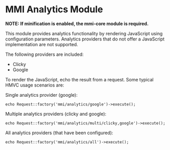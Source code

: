 # MMI Analytics Module

**NOTE:  If minification is enabled, the mmi-core module is required.**

This module provides analytics functionality by rendering JavaScript using
configuration parameters.  Analytics providers that do not offer a JavaScript
implementation are not supported.

The following providers are included:

* Clicky
* Google

To render the JavaScript, echo the result from a request.
Some typical HMVC usage scenarios are:

Single analytics provider (google):

	echo Request::factory('mmi/analytics/google')->execute();

Multiple analytics providers (clicky and google):

	echo Request::factory('mmi/analytics/multi/clicky,google')->execute();

All analytics providers (that have been configured):

	echo Request::factory('mmi/analytics/all')->execute();

